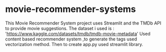 # movie-recommender-systems

 This Movie Recommender System project uses Streamlit and the TMDb API to provide movie suggestions.
 The dataset i used is : 'https://www.kaggle.com/datasets/tmdb/tmdb-movie-metadata'
 Used content based recommender system ,to generate the tags used vectorization method.
 Then to create app.py used streamlit library.
